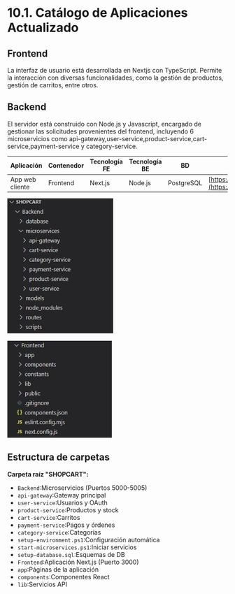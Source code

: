 # 10.1. Catálogo de Aplicaciones Actualizado

## Frontend

La interfaz de usuario está desarrollada en Nextjs con TypeScript. Permite la interacción con diversas funcionalidades, como la gestión de productos, gestión de carritos, entre otros.

## Backend 
El servidor está construido con Node.js y Javascript, encargado de gestionar las solicitudes provenientes del frontend, incluyendo 6 microservicios como api-gateway,user-service,product-service,cart-service,payment-service y category-service.

| Aplicación       | Contenedor | Tecnología FE | Tecnología BE | BD            | Repositorio/Carpeta                                    |
|------------------|------------|---------------|---------------|---------------|--------------------------------------------------------|
| App web cliente  | Frontend   | Next.js       | Node.js       | PostgreSQL    | [https://github.com/carolinardlc/shopcart](https://github.com/carolinardlc/shopcart) |

![backend](backend.jpg)

![frontend](frontend.jpg)

## Estructura de carpetas

**Carpeta raíz "SHOPCART":**

- `Backend`:Microservicios (Puertos 5000-5005)        
- `api-gateway`:Gateway principal
- `user-service`:Usuarios y OAuth
- `product-service`:Productos y stock
- `cart-service`:Carritos
- `payment-service`:Pagos y órdenes
- `category-service`:Categorías
- `setup-environment.ps1`:Configuración automática
- `start-microservices.ps1`:Iniciar servicios
- `setup-database.sql`:Esquemas de DB
- `Frontend`:Aplicación Next.js (Puerto 3000)
- `app`:Páginas de la aplicación
- `components`:Componentes React
- `lib`:Servicios API
